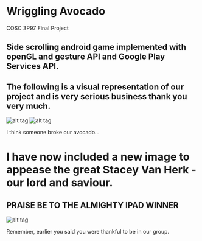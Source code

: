 # Wriggling Avocado
COSC 3P97 Final Project

## Side scrolling android game implemented with openGL and gesture API and Google Play Services API.

## The following is a visual representation of our project and is very serious business thank you very much.

![alt tag](http://i.imgur.com/56VYe1Y.gif)
![alt tag](http://i.imgur.com/FOAyeN8.gif)

I think someone broke our avocado...

# I have now included a new image to appease the great Stacey Van Herk - our lord and saviour.
## PRAISE BE TO THE ALMIGHTY IPAD WINNER

![alt tag](https://i.ytimg.com/vi/jkvkUv592s8/maxresdefault.jpg)

Remember, earlier you said you were thankful to be in our group.
